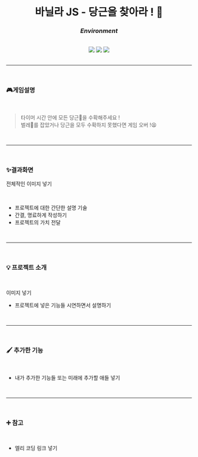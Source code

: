 # **<center>바닐라 JS - 당근을 찾아라 ! 🥕</center>**

### **_<center>Environment</center>_**

<br/>

<center>
  <img src="https://img.shields.io/badge/HTML-E34F26?style=flat-square&logo=HTML5&logoColor=ffffff"/> <img src="https://img.shields.io/badge/JAVASCRIPT-F7DF1E?style=flat-square&logo=JavaScript&logoColor=000000"/> <img src="https://img.shields.io/badge/CSS-1572B6?style=flat-square&logo=CSS3&logoColor=ffffff"/>
</center>

<br/>

---

<br/>

### **🎮게임설명**

<br/>

> 타이머 시간 안에 모든 당근🥕을 수확해주세요 !  
> 벌레🐛를 잡았거나 당근을 모두 수확하지 못했다면 게임 오버 !😫

<br/>

---

<br/>

### **✨결과화면**

전체적인 이미지 넣기

<br/>

- 프로젝트에 대한 간단한 설명 기술
- 간결, 명료하게 작성하기
- 프로젝트의 가치 전달

<br/>

---

<br/>

### **💡 프로젝트 소개**

<br/>

이미지 넣기

- 프로젝트에 넣은 기능들 시연하면서 설명하기

<br/>

---

<br/>

### **🖌 추가한 기능**

<br/>

- 내가 추가한 기능들 또는 미래에 추가할 애들 넣기

<br/>

---

<br/>

### **➕ 참고**

<br/>

- 엘리 코딩 링크 넣기

<br/>
